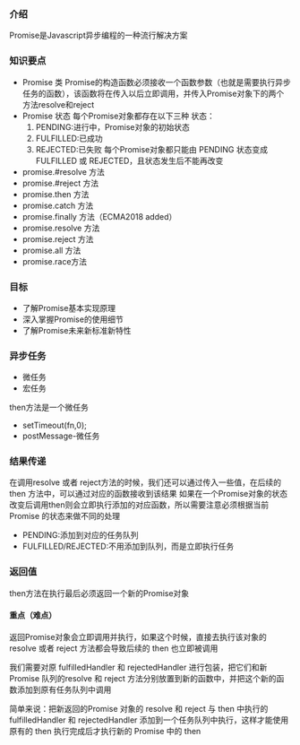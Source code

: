 ### 介绍
Promise是Javascript异步编程的一种流行解决方案

### 知识要点
- Promise 类
 Promise的构造函数必须接收一个函数参数（也就是需要执行异步任务的函数），该函数将在传入以后立即调用，并传入Promise对象下的两个方法resolve和reject
- Promise 状态
  每个Promise对象都存在以下三种 状态：
  1. PENDING:进行中，Promise对象的初始状态
  2. FULFILLED:已成功
  3. REJECTED:已失败
  每个Promise对象都只能由 PENDING 状态变成 FULFILLED 或 REJECTED，且状态发生后不能再改变
- promise.#resolve 方法
- promise.#reject 方法
- promise.then 方法
- promise.catch 方法
- promise.finally 方法（ECMA2018 added）
- promise.resolve 方法
- promise.reject 方法
- promise.all 方法
- promise.race方法

### 目标
- 了解Promise基本实现原理
- 深入掌握Promise的使用细节
- 了解Promise未来新标准新特性

### 异步任务
- 微任务
- 宏任务

then方法是一个微任务

- setTimeout(fn,0);
- postMessage-微任务

### 结果传递
在调用resolve 或者 reject方法的时候，我们还可以通过传入一些值，在后续的then 方法中，可以通过对应的函数接收到该结果
如果在一个Promise对象的状态改变后调用then则会立即执行添加的对应函数，所以需要注意必须根据当前Promise 的状态来做不同的处理
- PENDING:添加到对应的任务队列
- FULFILLED/REJECTED:不用添加到队列，而是立即执行任务

### 返回值
then方法在执行最后必须返回一个新的Promise对象
#### 重点（难点）
返回Promise对象会立即调用并执行，如果这个时候，直接去执行该对象的resolve 或者 reject 方法都会导致后续的 then 也立即被调用

我们需要对原 fulfilledHandler 和 rejectedHandler 进行包装，把它们和新 Promise 队列的resolve 和 reject 方法分别放置到新的函数中，并把这个新的函数添加到原有任务队列中调用

简单来说：把新返回的Promise 对象的 resolve 和 reject 与 then 中执行的 fulfilledHandler 和 rejectedHandler 添加到一个任务队列中执行，这样才能使用原有的 then 执行完成后才执行新的 Promise 中的 then
